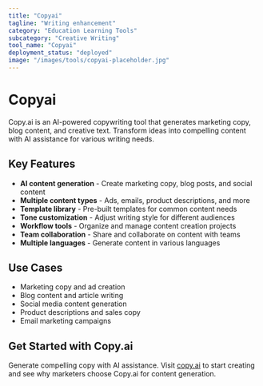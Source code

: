 ```yaml
---
title: "Copyai"
tagline: "Writing enhancement"
category: "Education Learning Tools"
subcategory: "Creative Writing"
tool_name: "Copyai"
deployment_status: "deployed"
image: "/images/tools/copyai-placeholder.jpg"
---
```


# Copyai

Copy.ai is an AI-powered copywriting tool that generates marketing copy, blog content, and creative text. Transform ideas into compelling content with AI assistance for various writing needs.

## Key Features

- **AI content generation** - Create marketing copy, blog posts, and social content
- **Multiple content types** - Ads, emails, product descriptions, and more
- **Template library** - Pre-built templates for common content needs
- **Tone customization** - Adjust writing style for different audiences
- **Workflow tools** - Organize and manage content creation projects
- **Team collaboration** - Share and collaborate on content with teams
- **Multiple languages** - Generate content in various languages

## Use Cases

- Marketing copy and ad creation
- Blog content and article writing
- Social media content generation
- Product descriptions and sales copy
- Email marketing campaigns

## Get Started with Copy.ai

Generate compelling copy with AI assistance. Visit [copy.ai](https://www.copy.ai) to start creating and see why marketers choose Copy.ai for content generation.
